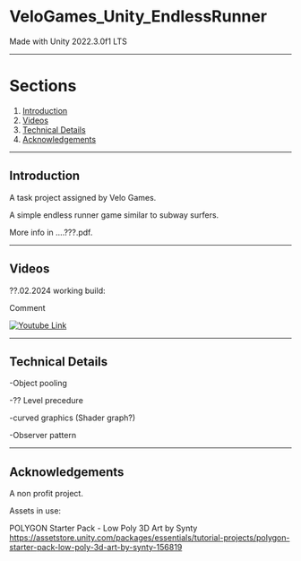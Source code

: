 # VeloGames_Unity_EndlessRunner

Made with Unity 2022.3.0f1 LTS 

----------
<!-- TABLE OF SECTIONS -->
  # Sections
  <ol>
	  <li><a href="#Introduction">Introduction</a></li>
	  <li><a href="#Videos">Videos</a></li>
	  <li><a href="#Technical Details">Technical Details</a></li>
	  <li><a href="#Acknowledgements">Acknowledgements</a></li>
  </ol>

----------

<!-- INTRODUCTION -->
## Introduction

A task project assigned by Velo Games.

A simple endless runner game similar to subway surfers.

More info in ....???.pdf.

----------

<!-- Videos -->
## Videos


??.02.2024 working build: 

Comment

[![Youtube Link](https://img.youtube.com/vi/YTLINKNOTAWAILABLE/0.jpg)](https://youtu.be/YTLINKNOTAWAILABLE)


----------

<!-- Technical Details -->
## Technical Details

-Object pooling

-?? Level precedure

-curved graphics (Shader graph?)

-Observer pattern



----------

<!-- Acknowledgements -->
## Acknowledgements

A non profit project. 

Assets in use:

POLYGON Starter Pack - Low Poly 3D Art by Synty https://assetstore.unity.com/packages/essentials/tutorial-projects/polygon-starter-pack-low-poly-3d-art-by-synty-156819